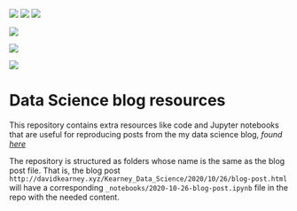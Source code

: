 [//]: # ()

![](https://github.com/davidrkearney/Kearney_Data_Science/workflows/CI/badge.svg) 
![](https://github.com/davidrkearney/Kearney_Data_Science/workflows/GH-Pages%20Status/badge.svg) 
![](https://img.shields.io/github/last-commit/davidrkearney/Kearney_Data_Science) 


![](https://img.shields.io/badge/python%20-%2314354C.svg?&style=for-the-badge&logo=python&logoColor=white) 


![](https://img.shields.io/badge/rss-%23FFA500.svg?&style=for-the-badge&logo=rss&logoColor=white) 

![](https://img.shields.io/badge/github-%23100000.svg?&style=for-the-badge&logo=github&logoColor=white) 






# Data Science blog resources

This repository contains extra resources like code  and Jupyter notebooks that are useful for reproducing posts from the my data science blog, _found [here](http://davidkearney.xyz/Kearney_Data_Science/)_




The repository is structured as folders whose name is the same as the blog post file.
That is, the blog post `http://davidkearney.xyz/Kearney_Data_Science/2020/10/26/blog-post.html` will have a corresponding `_notebooks/2020-10-26-blog-post.ipynb` file in the repo with the needed content.
